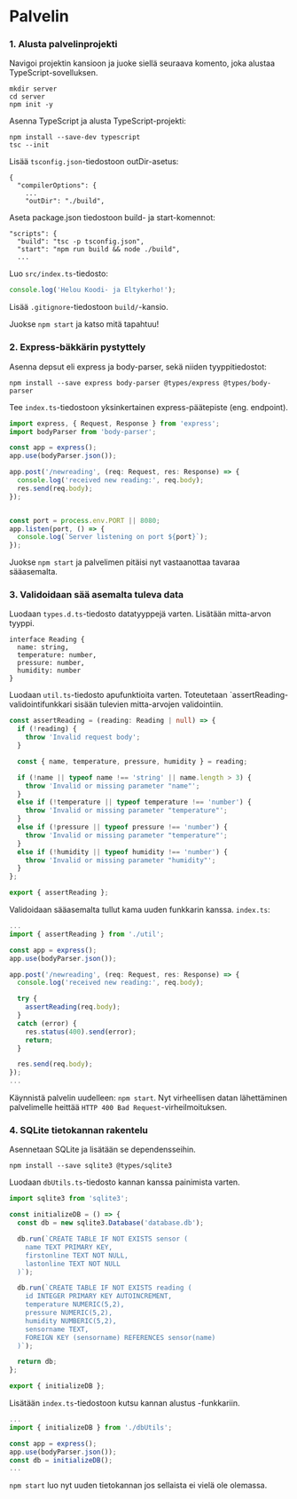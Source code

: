 # Palvelin

### 1. Alusta palvelinprojekti

Navigoi projektin kansioon ja juoke siellä seuraava komento, joka alustaa TypeScript-sovelluksen.
```shell
mkdir server
cd server
npm init -y
```

Asenna TypeScript ja alusta TypeScript-projekti:
```shell
npm install --save-dev typescript
tsc --init
```

Lisää `tsconfig.json`-tiedostoon outDir-asetus:
```
{
  "compilerOptions": {
    ...
    "outDir": "./build",
```

Aseta package.json tiedostoon build- ja start-komennot:
```
"scripts": {
  "build": "tsc -p tsconfig.json",
  "start": "npm run build && node ./build",
  ...
```

Luo `src/index.ts`-tiedosto:
```typescript
console.log('Helou Koodi- ja Eltykerho!');
```

Lisää `.gitignore`-tiedostoon `build/`-kansio.

Juokse `npm start` ja katso mitä tapahtuu!

### 2. Express-bäkkärin pystyttely

Asenna depsut eli express ja body-parser, sekä niiden tyyppitiedostot:
```shell
npm install --save express body-parser @types/express @types/body-parser
```

Tee `index.ts`-tiedostoon yksinkertainen express-päätepiste (eng. endpoint).
```TypeScript
import express, { Request, Response } from 'express';
import bodyParser from 'body-parser';

const app = express();
app.use(bodyParser.json());

app.post('/newreading', (req: Request, res: Response) => {
  console.log('received new reading:', req.body);
  res.send(req.body);
});


const port = process.env.PORT || 8080;
app.listen(port, () => {
  console.log(`Server listening on port ${port}`);
});
```

Juokse `npm start` ja palvelimen pitäisi nyt vastaanottaa tavaraa sääasemalta.

### 3. Validoidaan sää asemalta tuleva data

Luodaan `types.d.ts`-tiedosto datatyyppejä varten. Lisätään mitta-arvon tyyppi.

```
interface Reading {
  name: string,
  temperature: number,
  pressure: number,
  humidity: number
}
```

Luodaan `util.ts`-tiedosto apufunktioita varten. 
Toteutetaan `assertReading-validointifunkkari sisään tulevien mitta-arvojen validointiin.

```TypeScript
const assertReading = (reading: Reading | null) => {
  if (!reading) {
    throw 'Invalid request body';
  }

  const { name, temperature, pressure, humidity } = reading;

  if (!name || typeof name !== 'string' || name.length > 3) {
    throw 'Invalid or missing parameter "name"';
  }
  else if (!temperature || typeof temperature !== 'number') {
    throw 'Invalid or missing parameter "temperature"';
  }
  else if (!pressure || typeof pressure !== 'number') {
    throw 'Invalid or missing parameter "temperature"';
  }
  else if (!humidity || typeof humidity !== 'number') {
    throw 'Invalid or missing parameter "humidity"';
  }
};

export { assertReading };
```

Validoidaan sääasemalta tullut kama uuden funkkarin kanssa. `index.ts`:
```TypeScript
...
import { assertReading } from './util';

const app = express();
app.use(bodyParser.json());

app.post('/newreading', (req: Request, res: Response) => {
  console.log('received new reading:', req.body);

  try {
    assertReading(req.body);
  }
  catch (error) {
    res.status(400).send(error);
    return;
  }

  res.send(req.body);
});
...
```

Käynnistä palvelin uudelleen: `npm start`.
Nyt virheellisen datan lähettäminen palvelimelle heittää `HTTP 400 Bad Request`-virheilmoituksen.

### 4. SQLite tietokannan rakentelu

Asennetaan SQLite ja lisätään se dependensseihin.
```
npm install --save sqlite3 @types/sqlite3
```

Luodaan `dbUtils.ts`-tiedosto kannan kanssa painimista varten.
```TypeScript
import sqlite3 from 'sqlite3';

const initializeDB = () => {
  const db = new sqlite3.Database('database.db');

  db.run(`CREATE TABLE IF NOT EXISTS sensor (
    name TEXT PRIMARY KEY,
    firstonline TEXT NOT NULL,
    lastonline TEXT NOT NULL
  )`);

  db.run(`CREATE TABLE IF NOT EXISTS reading (
    id INTEGER PRIMARY KEY AUTOINCREMENT,
    temperature NUMERIC(5,2),
    pressure NUMERIC(5,2),
    humidity NUMBERIC(5,2),
    sensorname TEXT,
    FOREIGN KEY (sensorname) REFERENCES sensor(name)
  )`);

  return db;
};

export { initializeDB };
```

Lisätään `index.ts`-tiedostoon kutsu kannan alustus -funkkariin.
```TypeScript
...
import { initializeDB } from './dbUtils';

const app = express();
app.use(bodyParser.json());
const db = initializeDB();
...
```

`npm start` luo nyt uuden tietokannan jos sellaista ei vielä ole olemassa.
